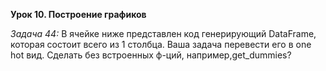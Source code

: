 **Урок 10. Построение графиков**

*Задача 44:*
В ячейке ниже представлен код генерирующий DataFrame, которая состоит всего из 1 столбца. Ваша задача перевести его в one hot вид. Сделать без встроенных ф-ций, например,get_dummies?
